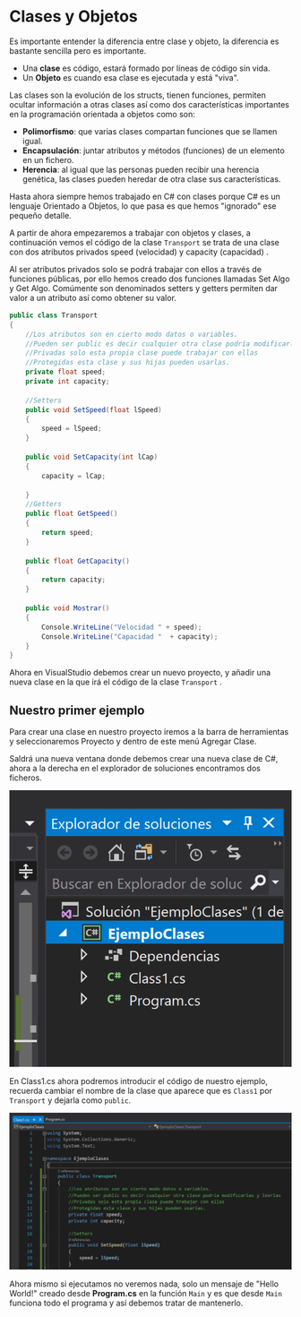 # Clases y Objetos
Es importante entender la diferencia entre clase y objeto, la diferencia es bastante sencilla pero es importante.

- Una **clase** es código, estará formado por líneas de código sin vida.
- Un **Objeto** es cuando esa clase es ejecutada y está "viva".

Las clases son la evolución de los structs, tienen funciones, permiten ocultar información a otras clases así como dos características importantes en la programación orientada a objetos como son:

* **Polimorfismo**: que varias clases compartan funciones que se llamen igual.
* **Encapsulación**: juntar atributos y métodos (funciones) de un elemento en un fichero.
* **Herencia**: al igual que las personas pueden recibir una herencia genética, las clases pueden heredar de otra clase sus características.



Hasta ahora siempre hemos trabajado en C# con clases porque C# es un lenguaje Orientado a Objetos, lo que pasa es que hemos "ignorado" ese pequeño detalle.

A partir de ahora empezaremos a trabajar con objetos y clases, a continuación vemos el código de la clase ```Transport``` se trata de una clase con dos atributos privados speed (velocidad) y capacity (capacidad) .

Al ser atributos privados solo se podrá trabajar con ellos a través de funciones públicas, por ello hemos creado dos funciones llamadas Set Algo y Get Algo. Comúmente son denominados setters y getters permiten dar valor a un atributo así como obtener su valor.

```csharp
public class Transport
{
    //Los atributos son en cierto modo datos o variables.
    //Pueden ser public es decir cualquier otra clase podría modificarlas y leerlas
    //Privadas solo esta propia clase puede trabajar con ellas
    //Protegidas esta clase y sus hijas pueden usarlas.
    private float speed;
 	private int capacity;   
    
    //Setters
    public void SetSpeed(float lSpeed)
    {
        speed = lSpeed;
    }
    
    public void SetCapacity(int lCap)
    {
        capacity = lCap;
        
    }
    //Getters
    public float GetSpeed()
    {
        return speed;
    }
    
    public float GetCapacity()
    {
        return capacity;
    }
    
    public void Mostrar()
    {
        Console.WriteLine("Velocidad " + speed);
        Console.WriteLine("Capacidad "  + capacity);
    }
}
```



Ahora en VisualStudio debemos crear un nuevo proyecto, y añadir una nueva clase en la que irá el código de la clase ```Transport``` .

## Nuestro primer ejemplo

Para crear una clase en nuestro proyecto iremos a la barra de herramientas y seleccionaremos Proyecto y dentro de este menú Agregar Clase.

Saldrá una nueva ventana donde debemos crear una nueva clase de C#, ahora a la derecha en el explorador de soluciones encontramos dos ficheros.

![Explorador de Soluciones](https://raw.githubusercontent.com/Cheomm88/RAY/master/2_Objetos/Imagenes/explorador.png )



En Class1.cs ahora podremos introducir el código de nuestro ejemplo, recuerda cambiar el nombre de la clase que aparece que es ``Class1`` por ``Transport`` y dejarla como ``public``.

![Explorador de Soluciones](https://raw.githubusercontent.com/Cheomm88/RAY/master/2_Objetos/Imagenes/clase.png )

Ahora mismo si ejecutamos no veremos nada, solo un mensaje de "Hello World!" creado desde **Program.cs** en la función ``Main`` y es que desde ``Main`` funciona todo el programa y así debemos tratar de mantenerlo.